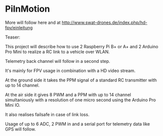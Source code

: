 PiInMotion
==========

More will follow here and at http://www.swat-drones.de/index.php/hd-fpv/einleitung


Teaser:

This project will describe how to use 2 Raspberry Pi B+ or A+ and 2 Arduino Pro Mini to realize a RC link to a vehicle over WLAN.

Telemetry back channel will follow in a second step.


It's mainly for FPV usage in combination with a HD video stream.

At the ground side it takes the PPM signal of a standard RC transmitter with up to 14 channel.

At the air side it gives 8 PWM and a PPM with up to 14 channel simultaniously with a resolution of one micro second using the Arduino Pro Mini IO.

It also realises failsafe in case of link loss.

Usage of up to 6 ADC, 2 PWM in and a serial port for telemetry data like GPS will follow.
